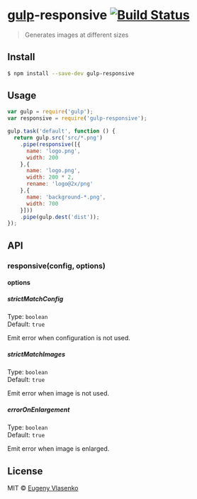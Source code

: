 # [gulp](http://gulpjs.com)-responsive [![Build Status](https://travis-ci.org/mahnunchik/gulp-responsive.svg?branch=master)](https://travis-ci.org/mahnunchik/gulp-responsive)

> Generates images at different sizes


## Install

```sh
$ npm install --save-dev gulp-responsive
```


## Usage

```js
var gulp = require('gulp');
var responsive = require('gulp-responsive');

gulp.task('default', function () {
  return gulp.src('src/*.png')
    .pipe(responsive([{
      name: 'logo.png',
      width: 200
    },{
      name: 'logo.png',
      width: 200 * 2,
      rename: 'logo@2x/png'
    },{
      name: 'background-*.png',
      width: 700
    }]))
    .pipe(gulp.dest('dist'));
});
```


## API

### responsive(config, options)

#### options

##### strictMatchConfig

Type: `boolean`  
Default: `true`

Emit error when configuration is not used.

##### strictMatchImages

Type: `boolean`  
Default: `true`

Emit error when image is not used.

##### errorOnEnlargement

Type: `boolean`  
Default: `true`

Emit error when image is enlarged.

## License

MIT © [Eugeny Vlasenko](https://github.com/mahnunchik)
